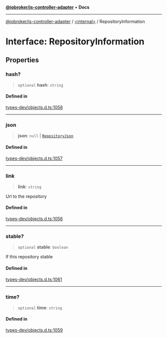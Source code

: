 [**@iobroker/js-controller-adapter**](../../README.md) • **Docs**

***

[@iobroker/js-controller-adapter](../../globals.md) / [\<internal\>](../README.md) / RepositoryInformation

# Interface: RepositoryInformation

## Properties

### hash?

> `optional` **hash**: `string`

#### Defined in

[types-dev/objects.d.ts:1058](https://github.com/ioBroker/ioBroker.js-controller/blob/77e3ad19ba544ef59ab9929a52ba17e35b9cc80a/packages/types-dev/objects.d.ts#L1058)

***

### json

> **json**: `null` \| [`RepositoryJson`](RepositoryJson.md)

#### Defined in

[types-dev/objects.d.ts:1057](https://github.com/ioBroker/ioBroker.js-controller/blob/77e3ad19ba544ef59ab9929a52ba17e35b9cc80a/packages/types-dev/objects.d.ts#L1057)

***

### link

> **link**: `string`

Url to the repository

#### Defined in

[types-dev/objects.d.ts:1056](https://github.com/ioBroker/ioBroker.js-controller/blob/77e3ad19ba544ef59ab9929a52ba17e35b9cc80a/packages/types-dev/objects.d.ts#L1056)

***

### stable?

> `optional` **stable**: `boolean`

If this repository stable

#### Defined in

[types-dev/objects.d.ts:1061](https://github.com/ioBroker/ioBroker.js-controller/blob/77e3ad19ba544ef59ab9929a52ba17e35b9cc80a/packages/types-dev/objects.d.ts#L1061)

***

### time?

> `optional` **time**: `string`

#### Defined in

[types-dev/objects.d.ts:1059](https://github.com/ioBroker/ioBroker.js-controller/blob/77e3ad19ba544ef59ab9929a52ba17e35b9cc80a/packages/types-dev/objects.d.ts#L1059)
